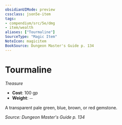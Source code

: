 ```yaml
---
obsidianUIMode: preview
cssclass: json5e-item
tags:
- compendium/src/5e/dmg
- item/wealth
aliases: ["Tourmaline"]
SourceType: "Magic Item"
NoteIcon: magicitem
BookSource: Dungeon Master's Guide p. 134
---
```

# Tourmaline
*Treasure*  

- **Cost**: 100 gp
- **Weight**: ⏤

A transparent pale green, blue, brown, or red gemstone.

*Source: Dungeon Master's Guide p. 134*